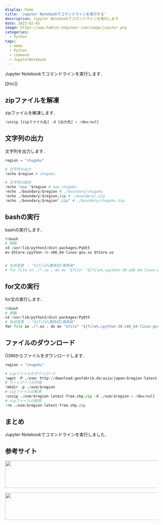 ```yaml
---
display: home
title: 'Jupyter Notebookでコマンドラインを実行する'
description: Jupyter Notebookでコマンドラインを実行します．
date: 2023-02-05
image: https://www.hamlet-engineer.com/image/jupyter.png
categories: 
  - Python
tags:
  - memo
  - Python
  - command
  - JupyterNotebook
---
```

Jupyter Notebookでコマンドラインを実行します．

<!-- https://www.hamlet-engineer.com -->
<!-- ![](/image/ChordDiagram.png) -->

<!-- more -->

<ClientOnly>
  <CallInArticleAdsense />
</ClientOnly>

[[toc]]

## zipファイルを解凍
zipファイルを解凍します．

```python
!unzip [zipファイル名] -d [出力先] > /dev/null
```

## 文字列の出力
文字列を出力します．

```python
region = "chugoku"

# 文字列の出力
!echo $region # chugoku

# 文字列の結合
!echo "aaa_"$region # aaa_chugoku
!echo ./boundary/$region # ./boundary/chugoku
!echo ./boundary/$region.zip # ./boundary/.zip
!echo ./boundary/$region".zip" # ./boundary/chugoku.zip
```

## bashの実行
bashの実行します．

```python
%%bash
# 移動
cd /usr/lib/python3/dist-packages/PyQt5
mv QtCore.cpython-38-x86_64-linux-gnu.so QtCore.so


# 名前変更　: "${file%置換前}置換後"
# for file in ./*.so ; do mv "$file" "${file%.cpython-38-x86_64-linux-gnu.so}.so" ; done
```

## for文の実行
for文の実行します．

```python
%%bash
# 移動
cd /usr/lib/python3/dist-packages/PyQt5
# 名前変更　: "${file%置換前}置換後"
for file in ./*.so ; do mv "$file" "${file%.cpython-38-x86_64-linux-gnu.so}.so" ; done
```


## ファイルのダウンロード
OSMからファイルをダウンロードします．

```python
region = "chugoku"

# zipファイルのダウンロード
!wget -P ./osm/ http://download.geofabrik.de/asia/japan/$region-latest-free.shp.zip
# ディレクトリの作成
!mkdir -p ./osm/$region
# zipファイルの解凍
!unzip ./osm/$region-latest-free.shp.zip -d ./osm/$region > /dev/null
# zipファイルの削除
!rm ./osm/$region-latest-free.shp.zip
```

## まとめ
Jupyter Notebookでコマンドラインを実行しました．

## 参考サイト


<ClientOnly>
  <CallInArticleAdsense />
</ClientOnly>

<!-- TechAcademy -->
<a href="//af.moshimo.com/af/c/click?a_id=2604050&p_id=1555&pc_id=2816&pl_id=29835&guid=ON" rel="nofollow" referrerpolicy="no-referrer-when-downgrade"><img src="//image.moshimo.com/af-img/0866/000000029835.jpg" width="728" height="90" style="border:none;"></a><img src="//i.moshimo.com/af/i/impression?a_id=2604050&p_id=1555&pc_id=2816&pl_id=29835" width="1" height="1" style="border:none;">

<!-- テックキャンプ -->
<a href="//af.moshimo.com/af/c/click?a_id=2641145&p_id=1770&pc_id=3386&pl_id=25847&guid=ON" rel="nofollow" referrerpolicy="no-referrer-when-downgrade"><img src="//image.moshimo.com/af-img/1115/000000025847.png" width="728" height="90" style="border:none;"></a><img src="//i.moshimo.com/af/i/impression?a_id=2641145&p_id=1770&pc_id=3386&pl_id=25847" width="1" height="1" style="border:none;">


